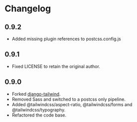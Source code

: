 # Changelog

## 0.9.2

- Added missing plugin references to postcss.config.js

## 0.9.1

- Fixed LICENSE to retain the original author.

## 0.9.0

- Forked [django-tailwind](https://github.com/timonweb/django-tailwind).
- Removed Sass and switched to a postcss only pipeline.
- Added @tailwindcss/aspect-ratio, @tailwindcss/forms and @tailwindcss/typography.
- Refactored the code base.
